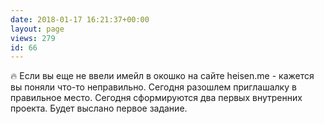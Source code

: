 ```yaml
---
date: 2018-01-17 16:21:37+00:00
layout: page
views: 279
id: 66
---
```


🔥 Если вы еще не ввели имейл в окошко на сайте heisen.me - кажется вы поняли что-то неправильно. Сегодня разошлем приглашалку в правильное место. Сегодня сформируются два первых внутренних проекта. Будет выслано первое задание.


